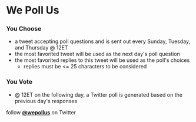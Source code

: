 # We Poll Us
### You Choose
* a tweet accepting poll questions and is sent out every Sunday, Tuesday, and Thursday @ 12ET
* the most favorited tweet will be used as the next day's poll question
* the most favorited replies to this tweet will be used as the poll's choices
  * replies must be <= 25 characters to be considered
### You Vote
* @ 12ET on the following day, a Twitter poll is generated based on the previous day's responses

follow [__@wepollus__](https://twitter.com/wepollus) on Twitter
